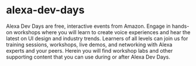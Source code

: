 # alexa-dev-days
Alexa Dev Days are free, interactive events from Amazon. Engage in hands-on workshops where you will learn to create voice experiences and hear the latest on UI design and industry trends. Learners of all levels can join us for training sessions, workshops, live demos, and networking with Alexa experts and your peers. Herein you will find workshop labs and other supporting content that you can use during or after Alexa Dev Days.
